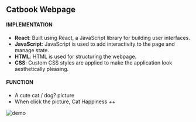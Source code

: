 ## Catbook Webpage

#### IMPLEMENTATION

- **React**: Built using React, a JavaScript library for building user interfaces. 
- **JavaScript**: JavaScript is used to add interactivity to the page and manage state.
- **HTML**: HTML is used for structuring the webpage. 
- **CSS**: Custom CSS styles are applied to make the application look aesthetically pleasing. 

#### FUNCTION

- A cute cat / dog? picture
- When click the picture, Cat Happiness ++
  
![demo](https://github.com/user-attachments/assets/56ee8b48-602c-4551-9653-22f9f045fff3)
